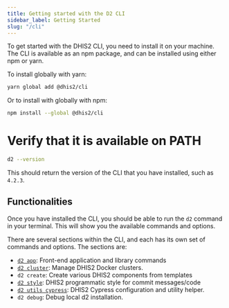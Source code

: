 ```yaml
---
title: Getting started with the D2 CLI
sidebar_label: Getting Started
slug: "/cli"
---
```

To get started with the DHIS2 CLI, you need to install it on your machine. The CLI is available as an npm package, and can be installed using either npm or yarn.

To install globally with yarn:
```bash
yarn global add @dhis2/cli
```

Or to install with globally with npm:
```bash
npm install --global @dhis2/cli
```

# Verify that it is available on PATH

```bash
d2 --version
```
This should return the version of the CLI that you have installed, such as `4.2.3`.

## Functionalities
Once you have installed the CLI, you should be able to run the `d2` command in your terminal. This will show you the available commands and options.

There are several sections within the CLI, and each has its own set of commands and options. The sections are:

- [`d2 app`](/docs/app-platform/getting-started): Front-end application and library commands
- [`d2 cluster`](/docs/cli/cluster): Manage DHIS2 Docker clusters.
- `d2 create`: Create various DHIS2 components from templates
- [`d2 style`](cli/style/getting-started): DHIS2 programmatic style for commit messages/code
- [`d2 utils cypress`](/docs/cli/cypress/getting-started): DHIS2 Cypress configuration and utility helper.
- `d2 debug`: Debug local d2 installation.